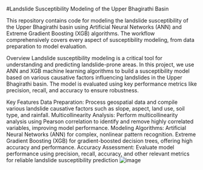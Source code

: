 #Landslide Susceptibility Modeling of the Upper Bhagirathi Basin

This repository contains code for modeling the landslide susceptibility of the Upper Bhagirathi basin using Artificial Neural Networks (ANN) and Extreme Gradient Boosting (XGB) algorithms. The workflow comprehensively covers every aspect of susceptibility modeling, from data preparation to model evaluation.

Overview
Landslide susceptibility modeling is a critical tool for understanding and predicting landslide-prone areas. In this project, we use ANN and XGB machine learning algorithms to build a susceptibility model based on various causative factors influencing landslides in the Upper Bhagirathi basin. The model is evaluated using key performance metrics like precision, recall, and accuracy to ensure robustness.

Key Features
Data Preparation: Process geospatial data and compile various landslide causative factors such as slope, aspect, land use, soil type, and rainfall.
Multicollinearity Analysis: Perform multicollinearity analysis using Pearson correlation to identify and remove highly correlated variables, improving model performance.
Modeling Algorithms:
Artificial Neural Networks (ANN) for complex, nonlinear pattern recognition.
Extreme Gradient Boosting (XGB) for gradient-boosted decision trees, offering high accuracy and performance.
Accuracy Assessment: Evaluate model performance using precision, recall, accuracy, and other relevant metrics for reliable landslide susceptibility prediction
![image](https://github.com/user-attachments/assets/292bd832-0c96-4133-92c8-5455ff000301)

